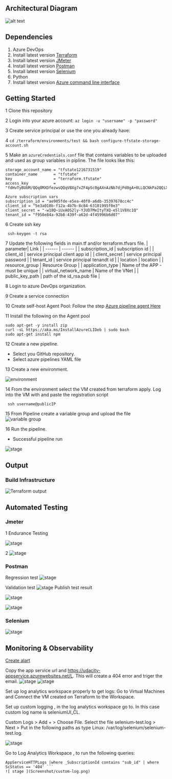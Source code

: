 ## Architectural Diagram
![alt text](diagram.png)
## Dependencies
1. Azure DevOps
2. Install latest version [Terraform](https://www.terraform.io/downloads.html)
3. Install  latest version [JMeter](https://jmeter.apache.org/download_jmeter.cgi)
4. Install latest version [Postman](https://www.postman.com/downloads/)
5. Install latest version [Selenium](https://sites.google.com/a/chromium.org/chromedriver/getting-started)
6. Python
7. Install  latest version  [Azure command line interface](https://docs.microsoft.com/en-us/cli/azure/install-azure-cli?view=azure-cli-latest)

## Getting Started
1 Clone this repository

2 Login into your azure account: `az login -u "username" -p "password"`

3 Create service principal or use the one you already have:

4 `cd /terraform/environments/test && bash configure-tfstate-storage-account.sh`

5 Make an `azureCredentials.conf` file that contains variables to be uploaded and used as group variables in pipline.
 The file looks like this:
  ```
  storage_account_name = "tfstate1216731519"
  container_name       = "tfstate"
  key                  = "terraform.tfstate"
  access_key           = "fdHvTyBUbM/QQq8MXDfezwsQQqVBXg7xZF4pSc0gAXnAzNb7djPd0gA+0LLQCNkPa2QQiXBlnkzB+ASt9z9jnQ=="

Azure subscription vars
subscription_id = "ae905fde-e5ea-40f0-a6db-35397678cc4c"
client_id = "5e3a010b-f12a-4b7b-8c84-63101995f0e3"
client_secret = "-w18Q~iUxAOS2ly-YJUD7MeItyTXQ-e5l1V8Xc1Q"
tenant_id = "f958e84a-92b8-439f-a62d-4f45996b6d07"
```
6 Create ssh key 
```
 ssh-keygen -t rsa 
```
7 Update the following fields in main.tf and/or terraform.tfvars file.
| parameter| Link |
| ------ | ------ |
| subscription_id | subscription id |
| client_id | service principal client app id |
| client_secret | service principal password |
| tenant_id | service principal tenandt id |
| location | location |
| resource_group | Resource Group |
| application_type | Name of the APP - must be unique |
| virtual_network_name | Name of the VNet |
| public_key_path | path of the id_rsa.pub file |

8 Login to azure DevOps organization.

9 Create a service connection

10 Create self-host Agent Pool: Follow the step [Azure pipeline agent Here](https://github.com/dawitanelay/Azure-Devops-Building-CI-CD-Pipeline/blob/aa7ac4b8b6053b2aa1bf9788b6945877473d85b7/Azure%20Pipeline%20Agent.pdf)

11 Install the following on the Agent pool 
```
sudo apt-get -y install zip 
curl -sL https://aka.ms/InstallAzureCLIDeb | sudo bash 
sudo apt-get install npm 
```
12 Create a new pipeline.
  - Select you GitHub repository.
  - Select azure pipelines YAML file
  
13 Create a new environment.

![environment](Screenshot/envorment.png)

14 From the environment select the VM created from terraform apply. Log into the VM with and paste the registration script
```
 ssh username@publicIP 
 ```
15 From Pipeline create a variable group and upload the file 
![ variable group ](Screenshot/conf.png)

16 Run the pipeline.
 - Successful pipeline run
 
 ![ stage ](Screenshot/stage.png)
## Output
### Build Infrastructure
![Terraform output](https://github.com/dawitanelay/Ensuring-Quality-Releases/blob/7b7abead099511d3e8b895bcbff20e029989a281/Screenshot/Terraform%20Task.png)

## Automated Testing
### Jmeter
1 Endurance Testing 

![ stage ](Screenshot/endurance-test.png)

2 ![ stage ](Screenshot/strees-test.png)
###  Postman
Regression test
 ![ stage ](Screenshot/regression-tests.png)
 
Validation test
![ stage ](Screenshot/validation-test.png)
Publish test result

![ stage ](Screenshot/postman-regression.png)

![ stage ](Screenshot/postman-validation.png)
### Selenium
![ stage ](Screenshot/UI-test.png)

## Monitoring & Observability
[Create alart ](https://learn.microsoft.com/en-us/azure/azure-monitor/alerts/alerts-create-new-alert-rule?tabs=metric)

Copy the app service url and https://udacity-appservice.azurewebsites.net/L. This will create a 404 error and triger the email.
![ stage ](Screenshot/email.png)
![ stage ](Screenshot/email2.png)

Set up log analytics workspace properly to get logs: Go to Virtual Machines and Connect the VM created on Terraform to the Workspace.

Set up custom logging , in the log analytics workspace go to. In this case custom log name is seleniumUI_CL.

Custom Logs > Add + > Choose File. Select the file selenium-test.log > Next > Put in the following paths as type Linux: /var/log/selenium/selenium-test.log.

![ stage ](Screenshot/custom-log.png)

Go to Log Analytics Workspace , to run the following queries:
```
AppServiceHTTPLogs |where _SubscriptionId contains "sub_id" | where ScStatus == '404' ```
![ stage ](Screenshot/custom-log.png)
